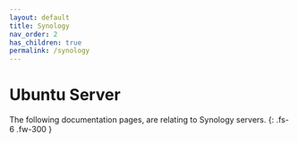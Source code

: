 ```yaml
---
layout: default
title: Synology
nav_order: 2
has_children: true
permalink: /synology
---
```


# Ubuntu Server

The following documentation pages, are relating to Synology servers.
{: .fs-6 .fw-300 }
